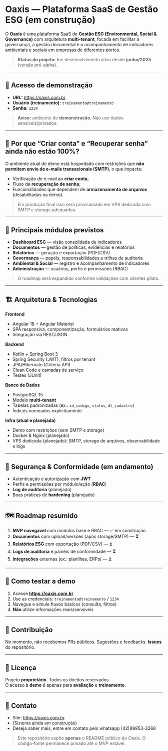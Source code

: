 # Oaxis — Plataforma SaaS de Gestão ESG (em construção)

O **Oaxis** é uma plataforma SaaS de **Gestão ESG (Environmental, Social & Governance)** com arquitetura **multi-tenant**, focada em facilitar a governança, a gestão documental e o acompanhamento de indicadores ambientais e sociais em empresas de diferentes portes.

> **Status do projeto:** Em desenvolvimento ativo desde **junho/2025** (versão pré-alpha).

---

## 🔗 Acesso de demonstração

- **URL:** https://oaxis.com.br  
- **Usuário (treinamento):** `treinamento@treinamento`  
- **Senha:** `1234`

> **Aviso:** ambiente de **demonstração**. Não use dados sensíveis/privados.

---

## 🚧 Por que “Criar conta” e “Recuperar senha” ainda não estão 100%?

O ambiente atual de demo está hospedado com restrições que **não permitem envio de e-mails transacionais (SMTP)**, o que impacta:
- Verificação de e-mail ao **criar conta**;
- Fluxo de **recuperação de senha**;
- Funcionalidades que dependem de **armazenamento de arquivos** (desabilitadas na demo).

> Em produção final isso será provisionado em VPS dedicada com SMTP e storage adequados.

---

## 🧩 Principais módulos previstos

- **Dashboard ESG** — visão consolidada de indicadores  
- **Documentos** — gestão de políticas, evidências e relatórios  
- **Relatórios** — geração e exportação (PDF/CSV)  
- **Governança** — papéis, responsabilidades e trilhas de auditoria  
- **Ambiental & Social** — registro e acompanhamento de indicadores  
- **Administração** — usuários, perfis e permissões (RBAC)

> O roadmap será expandido conforme validações com clientes piloto.

---

## 🏗️ Arquitetura & Tecnologias

**Frontend**
- Angular 18 + Angular Material  
- SPA responsiva, componentização, formulários reativos  
- Integração via REST/JSON

**Backend**
- Kotlin + Spring Boot 3  
- Spring Security (JWT), filtros por tenant  
- JPA/Hibernate (Criteria API)  
- Clean Code e camadas de serviço  
- Testes (JUnit)

**Banco de Dados**
- PostgreSQL 15  
- Modelo **multi-tenant**  
- Tabelas padronizadas (ex.: `id_codigo`, `status`, `dt_cadastro`)  
- Índices nomeados explicitamente

**Infra (atual e planejada)**
- Demo com restrições (sem SMTP e storage)  
- Docker & Nginx (planejado)  
- VPS dedicada (planejado): SMTP, storage de arquivos, observabilidade e logs

---

## 🔐 Segurança & Conformidade (em andamento)

- Autenticação e autorização com **JWT**  
- Perfis e permissões por módulo/ação (**RBAC**)  
- **Log de auditoria** (planejado)  
- Boas práticas de **hardening** (planejado)

---

## 🗺️ Roadmap resumido

1. **MVP navegável** com módulos base e RBAC — ✅ em construção  
2. **Documentos** com upload/versões (após storage/SMTP) — ⏳  
3. **Relatórios ESG** com exportação (PDF/CSV) — ⏳  
4. **Logs de auditoria** e painéis de conformidade — ⏳  
5. **Integrações** externas (ex.: planilhas, ERPs) — ⏳

---

## 🧪 Como testar a demo

1. Acesse **https://oaxis.com.br**  
2. Use as credenciais: `treinamento@treinamento` / `1234`  
3. Navegue e simule fluxos básicos (consulta, filtros)  
4. **Não** utilize informações reais/sensíveis

---

## 🤝 Contribuição

No momento, não recebemos PRs públicos. Sugestões e feedbacks: **Issues** do repositório.

---

## 📝 Licença

Projeto **proprietário**. Todos os direitos reservados.  
O acesso à **demo** é apenas para **avaliação** e **treinamento**.

---

## 📣 Contato

- Site: https://oaxis.com.br  
- (Sistema ainda em construção)
- Deseja saber mais, entre em contato pelo whatsapp (42)99953-3268

> Este repositório expõe **apenas** o README público do Oaxis. O código-fonte permanece privado até o MVP estável.
